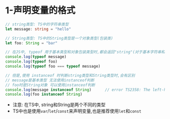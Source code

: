 # 1-声明变量的格式

```typescript
// string类型: TS中的字符串类型
let message: string = "hello"

// String类型: TS中的String类型是一个对象类型(包装类)
let foo: String = "bar"

// 在JS中, typeof 用于基本类型和对象包装类型时,都会返回"string"(对于基本字符串和String对象都如此)
console.log(typeof message)
console.log(typeof foo)
console.log(typeof foo === typeof message)

// 但是,使用 instanceof 时判断string类型和String类型时,会有区别
// message是基本类型 无法使用instanceof判断
// foo时是String对象 可以使用instanceof判断
console.log(message instanceof String)      // error TS2358: The left-hand side of an 'instanceof' expression must be of type 'any', an object type or a type parameter.
console.log(foo instanceof String)
```

- 注意: 在TS中, string和String是两个不同的类型
- TS中也是使用`var`/`let`/`const`来声明变量,也是推荐使用`let`和`const`
